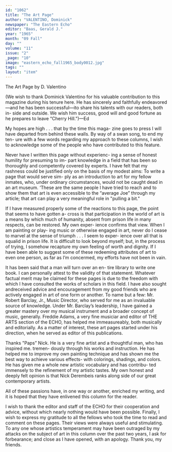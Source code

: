 ```yaml
---
id: "1062"
title: "The Art Page"
author: "VALENTINO, Dominick"
newspaper: "The Eastern Echo"
editor: "Baas, Gerald J."
year: "1965"
month: "09 Fall"
day: ""
volume: "11"
issue: "2"
_page: "10"
image: "eastern_echo_fall1965_body0012.jpg"
tags: ""
layout: "item"
---
```

The Art Page
by
D. Valentino

(We wish to thank Dominick Valentino for his valuable
contribution to this magazine during his tenure here. He
has sincerely and faithfully endeavored—and he has been
successful—ito share his talents with our readers, both in-
side and outside. We wish him success, good will and
good fortune as he prepares to leave “Cherry Hill.")—Ed

My hopes are high . . . that by the time this maga-
zine goes to press I will have departed from behind
these walls. By way of a swan song, to end my ten-
ure with a few words regarding my approach to these
columns, I wish to acknowledge some of the people
who have contributed to this feature.

Never have I written this page without experienc-
ing a sense of honest humility for presuming to im-
part knowledge in a field that has been so thoroughly
and competently covered by experts. I have felt that
my rashness could be justified only on the basis of my
modest aims: To write a page that would serve sim-
ply as an introduction to art for my fellow inmates,
who, under ordinary circumstances, would not be
caught dead in an art museum. ‘These are the same
people I have tried to reach and to show them that
art is even accessible to the “average Joe” through
my article; that art can play a very meaningful role in
"pulling a bit."

If I have measured properly some of the reactions
to this page, the point that seems to have gotten a-
cross is that participation in the world of art is a
means by which much of humanity, absent from prison
life in many respects, can be restored. My own exper-
ience confirms that view. When I am painting or play-
ing music or otherwise engaged in art, never do I cease
to marvel at the sense of triumph . . . I seem to exper-
ience over all that is squalid in prison life. It is
difficult to look beyond myself; but, in the process of
trying, I somehow recapture my own feeling of worth
and dignity. If I have been able to suggest some of
these redeeming attributes of art to even one person,
as far as I’m concermed, my efforts have not been in
vain.

It has been said that a man will turn over an en-
tire library to write one book. I can personally attest
to the validity of that statement. Whatever factual
merit may be claimed for these pages is due to the
freedom with which I have consulted the works of
scholars in this field. I have also sought andreceived
advice and encouragement from my good friends who
are actively engaged in art of one form or another.
To name but a few: Mr. Robert Barclay, Jr., Music
Director, who served for me as an invaluable source
of knowledge. Under Mr. Barclay’s leadership, I have
gained a greater mastery over my musical instrument
and a broader concept of music, generally. Freddie
Adams, a very fine musiciar and editor of THE ARTS
section of the ECHO, has helped me immeasureably,
both musically and editorially. As a matter of interest,
these art pages started under his direction, when he
served as editor of this publications.

Thanks "Paps” Nick. He is a very fine artist
and a thoughtful man, who has inspired me. tremen-
dously through his works and instruction. He has
helped me to improve my own painting technique and
has shown me the best way to achieve various effects-
with colorings, shadings, and colors. He has given
me a whole new artistic vocabulary and has contribu-
ted immensely to the refinement of my artistic tastes.
My own honest and deeply felt opinion is that Nick
Derembeis ranks along side of our great contemporary
artists.

All of these passions have, in one way or another,
enriched my writing, and it is hoped that they have
enlivened this column for the reader.

I wish to thank the editor and staff of the ECHO
for their cooperation and advice, without which nearly
nothing would have been possible. Finally, I wish to
express my gratitude to all the fellows who took the
time to read and comment on these pages. Their views
were always useful and stimulating. To any one whose
artistics temperament may have been outraged by my
attacks on the subject of art in this column over the
past two years, I ask for forbearance; and close as I
have opened, with an apology. Thank you, my friends.
